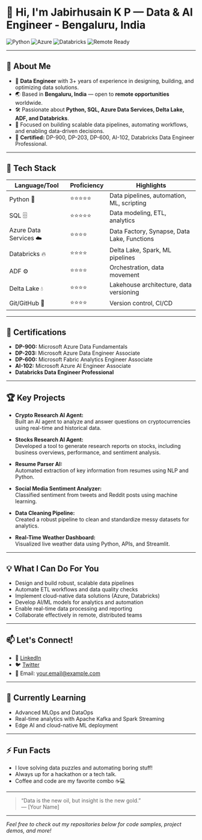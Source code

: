 # 👋 Hi, I'm Jabirhusain K P — Data & AI Engineer - Bengaluru, India

![Python](https://img.shields.io/badge/Python-Expert-blue?logo=python)
![Azure](https://img.shields.io/badge/Azure-Data%20Engineer-blue?logo=microsoft-azure)
![Databricks](https://img.shields.io/badge/Databricks-Professional-orange?logo=databricks)
![Remote Ready](https://img.shields.io/badge/Remote-Work%20Ready-green?logo=homeassistant)

---

## 🚀 About Me

- 🏢 **Data Engineer** with 3+ years of experience in designing, building, and optimizing data solutions.
- 🌏 Based in **Bengaluru, India** — open to **remote opportunities** worldwide.
- 🛠️ Passionate about **Python, SQL, Azure Data Services, Delta Lake, ADF, and Databricks**.
- 🎯 Focused on building scalable data pipelines, automating workflows, and enabling data-driven decisions.
- 🏅 **Certified:** DP-900, DP-203, DP-600, AI-102, Databricks Data Engineer Professional.

---

## 🧰 Tech Stack

| Language/Tool      | Proficiency | Highlights                                  |
|--------------------|-------------|---------------------------------------------|
| Python 🐍          | ⭐⭐⭐⭐⭐      | Data pipelines, automation, ML, scripting   |
| SQL 🗄️             | ⭐⭐⭐⭐⭐      | Data modeling, ETL, analytics               |
| Azure Data Services ☁️ | ⭐⭐⭐⭐   | Data Factory, Synapse, Data Lake, Functions |
| Databricks 🔥      | ⭐⭐⭐⭐       | Delta Lake, Spark, ML pipelines             |
| ADF ⚙️             | ⭐⭐⭐⭐       | Orchestration, data movement                |
| Delta Lake 💧      | ⭐⭐⭐⭐       | Lakehouse architecture, data versioning     |
| Git/GitHub 🐙      | ⭐⭐⭐⭐       | Version control, CI/CD                      |

---

## 📜 Certifications

- **DP-900:** Microsoft Azure Data Fundamentals
- **DP-203:** Microsoft Azure Data Engineer Associate
- **DP-600:** Microsoft Fabric Analytics Engineer Associate
- **AI-102:** Microsoft Azure AI Engineer Associate
- **Databricks Data Engineer Professional**

---

## 🏆 Key Projects

- **Crypto Research AI Agent:**  
  Built an AI agent to analyze and answer questions on cryptocurrencies using real-time and historical data.

- **Stocks Research AI Agent:**  
  Developed a tool to generate research reports on stocks, including business overviews, performance, and sentiment analysis.

- **Resume Parser AI:**  
  Automated extraction of key information from resumes using NLP and Python.

- **Social Media Sentiment Analyzer:**  
  Classified sentiment from tweets and Reddit posts using machine learning.

- **Data Cleaning Pipeline:**  
  Created a robust pipeline to clean and standardize messy datasets for analytics.

- **Real-Time Weather Dashboard:**  
  Visualized live weather data using Python, APIs, and Streamlit.

---

## 💡 What I Can Do For You

- Design and build robust, scalable data pipelines
- Automate ETL workflows and data quality checks
- Implement cloud-native data solutions (Azure, Databricks)
- Develop AI/ML models for analytics and automation
- Enable real-time data processing and reporting
- Collaborate effectively in remote, distributed teams

---

## 📫 Let's Connect!

- 💼 [LinkedIn](https://www.linkedin.com/in/your-linkedin/)
- 🐦 [Twitter](https://twitter.com/your-twitter)
- 📧 Email: your.email@example.com

---

## 🌱 Currently Learning

- Advanced MLOps and DataOps
- Real-time analytics with Apache Kafka and Spark Streaming
- Edge AI and cloud-native ML deployment

---

## ⚡ Fun Facts

- I love solving data puzzles and automating boring stuff!
- Always up for a hackathon or a tech talk.
- Coffee and code are my favorite combo ☕💻

---

> “Data is the new oil, but insight is the new gold.”  
> — [Your Name]

---

*Feel free to check out my repositories below for code samples, project demos, and more!*
